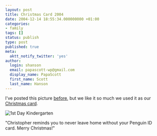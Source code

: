 ```yaml
---
layout: post
title: Christmas Card 2004
date: 2004-12-14 18:55:34.000000000 +01:00
categories:
- family
tags: []
status: publish
type: post
published: true
meta:
  aktt_notify_twitter: 'yes'
author:
  login: shanson
  email: papascott-wp@gmail.com
  display_name: PapaScott
  first_name: Scott
  last_name: Hanson
---
```

<p>I've posted this picture <a title="PapaScott: 1st Day Kindergarten" href="http://www.papascott.de/archives/2004/08/05/1st-day-kindergarten/">before</a>, but we like it so much we used it as our <a title="NetPost CardStore Personal Connect" href="http://www.cardstore.com/asp/usps/">Christmas card</a>.</p>
<p><img src="http://www.papascott.de/wordpress/wp-content/uploads/2004/12/crh_1stdaykg.jpg" alt="1st Day Kindergarten" /></p>
<p>"Christopher reminds you to never leave home without your Penguin ID card. Merry Christmas!"</p>
